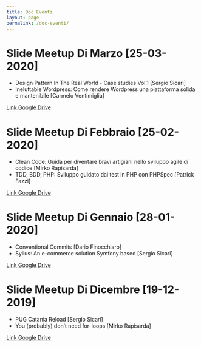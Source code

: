 ```yaml
---
title: Doc Eventi
layout: page
permalink: /doc-eventi/
---
```


# Slide Meetup Di Marzo [25-03-2020]

* Design Pattern In The Real World - Case studies Vol.1 [Sergio Sicari]
* Ineluttable Wordpress: Come rendere Wordpress una piattaforma solida e mantenibile [Carmelo Ventimiglia]

[Link Google Drive](https://drive.google.com/open?id=1qRBA_hvy9-1tBPEgzeAUETpjV7LXjWG_)

# Slide Meetup Di Febbraio [25-02-2020]

* Clean Code: Guida per diventare bravi artigiani nello sviluppo agile di codice [Mirko Rapisarda]
* TDD, BDD, PHP: Sviluppo guidato dai test in PHP con PHPSpec [Patrick Fazzi]

[Link Google Drive](https://drive.google.com/open?id=1vpXlEbzlM_5AzG9eOkl_4WGUux6c95nj)

# Slide Meetup Di Gennaio [28-01-2020]

* Conventional Commits [Dario Finocchiaro]
* Sylius: An e-commerce solution Symfony based [Sergio Sicari]

[Link Google Drive](https://drive.google.com/open?id=1F_YiDjsFOkT1d50142TZCzm1tcRn6AVe)

# Slide Meetup Di Dicembre [19-12-2019]

* PUG Catania Reload [Sergio Sicari]
* You (probably) don’t need for-loops [Mirko Rapisarda]

[Link Google Drive](https://drive.google.com/open?id=1XTKczBBZD3cOGgl-kRSQrArZdxMNZgd1)